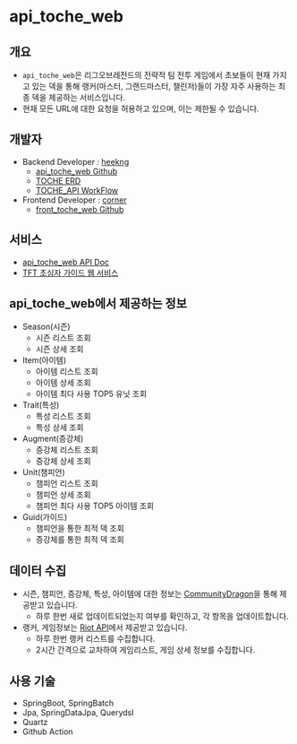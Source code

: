 # api_toche_web

## 개요

- `api_toche_web`은 리그오브레전드의 전략적 팀 전투 게임에서 초보들이 현재 가지고 있는 덱을 통해 랭커(마스터, 그랜드마스터, 챌린저)들이 가장 자주 사용하는 최종 덱을 제공하는 서비스입니다.
- 현재 모든 URL에 대한 요청을 허용하고 있으며, 이는 제한될 수 있습니다.

## 개발자

- Backend Developer : [heekng](https://github.com/heekng)
  - [api_toche_web Github](https://github.com/Heekng/api_toche_web)
  - [TOCHE ERD](https://www.erdcloud.com/d/5bCryn3uQmrtpRAkJ)
  - [TOCHE_API WorkFlow](https://github.com/Heekng/api_toche_web/projects/1)
- Frontend Developer : [corner](https://github.com/Eight-Corner)
  - [front_toche_web Github](https://github.com/Eight-Corner/front_toche_web)

## 서비스

- [api_toche_web API Doc](https://documenter.getpostman.com/view/15429365/UzBiPUZe)
- [TFT 초심자 가이드 웹 서비스](https://front-toche-web.vercel.app/)

## api_toche_web에서 제공하는 정보

- Season(시즌)
  - 시즌 리스트 조회
  - 시즌 상세 조회
- Item(아이템)
  - 아이템 리스트 조회
  - 아이템 상세 조회
  - 아이템 최다 사용 TOP5 유닛 조회
- Trait(특성)
  - 특성 리스트 조회
  - 특성 상세 조회
- Augment(증강체)
  - 증강체 리스트 조회
  - 증강체 상세 조회
- Unit(챔피언)
  - 챔피언 리스트 조회
  - 챔피언 상세 조회
  - 챔피언 최다 사용 TOP5 아이템 조회
- Guid(가이드)
  - 챔피언을 통한 최적 덱 조회
  - 증강체를 통한 최적 덱 조회

## 데이터 수집

- 시즌, 챔피언, 증강체, 특성, 아이템에 대한 정보는 [CommunityDragon](https://raw.communitydragon.org/)을 통해 제공받고 있습니다.
  - 하루 한번 새로 업데이트되었는지 여부를 확인하고, 각 항목을 업데이트합니다.
- 랭커, 게임정보는 [Riot API](https://developer.riotgames.com/)에서 제공받고 있습니다.
  - 하루 한번 랭커 리스트를 수집합니다.
  - 2시간 간격으로 교차하여 게임리스트, 게임 상세 정보를 수집합니다.

## 사용 기술

- SpringBoot, SpringBatch
- Jpa, SpringDataJpa, Querydsl
- Quartz
- Github Action

